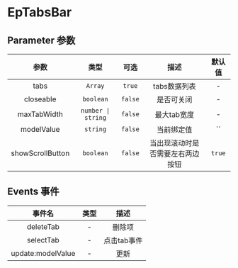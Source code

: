 # EpTabsBar
## Parameter 参数
| 参数 | 类型 | 可选 | 描述 | 默认值 |
| :-------: | :-------: | :-------: | :-------: | :-------: |
| tabs | `Array` | `true` | tabs数据列表 | -|
| closeable | `boolean` | `false` | 是否可关闭 | -|
| maxTabWidth | `number \| string` | `false` | 最大tab宽度 | -|
| modelValue | `string` | `false` | 当前绑定值 | ``|
| showScrollButton | `boolean` | `false` | 当出现滚动时是否需要左右两边按钮 | `true`|
## Events 事件
|   事件名   |   类型     |  描述      |
| :-------: | :-------: | :-------: |
| deleteTab | - | 删除项 |
| selectTab | - | 点击tab事件 |
| update:modelValue | - | 更新 |
